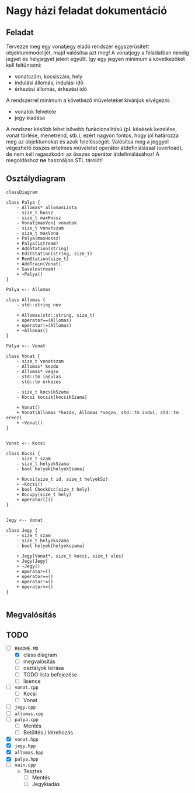 # Nagy házi feladat dokumentáció
## Feladat

Tervezze meg egy vonatjegy eladó rendszer egyszerűsített objektummodelljét, majd valósítsa azt meg! A vonatjegy a feladatban mindig jegyet és helyjegyet jelent együtt. Így egy jegyen minimum a következőket kell feltüntetni:

- vonatszám, kocsiszám, hely
- indulási állomás, indulási idő
- érkezési állomás, érkezési idő

A rendszerrel minimum a következő műveleteket kívánjuk elvégezni:

- vonatok felvétele
- jegy kiadása

A rendszer később lehet bővebb funkcionalitású (pl. késések kezelése, vonat törlése, menetrend, stb.), ezért nagyon fontos, hogy jól határozza meg az objektumokat és azok felelősségét.
Valósítsa meg a jeggyel végezhető összes értelmes műveletet operátor átdefiniálással (overload), de nem kell ragaszkodni az összes operátor átdefiniálásához! A megoldáshoz **ne** használjon STL tárolót!

## Osztálydiagram

```mermaid
classDiagram

class Palya {
    - Allomas* allomasLista
    - size_t hossz
    - size_t maxHossz
    - Vonat[maxVon] vonatok
    - size_t vonatszam
    - size_t maxVona
    + Palya(maxHossz)
    + Palya(istream)
    + AddStation(string)
    + EditStation(string, size_t)
    + RemStation(size_t)
    + AddTrain(Vonat)
    + Save(ostream)
    + ~Palya()
}

Palya <-- Allomas

class Allomas {
	- std::string nev

    + Allomas(std::string, size_t)
    + operator==(Allomas)
    + operator!=(Allomas)
    + ~Allomas()
}

Palya <-- Vonat

class Vonat {
	- size_t vonatszam
	- Allomas* kezdo
	- Allomas* vegzo
	- std::tm indulas
	- std::tm erkezes

	- size_t kocsikSzama
	- Kocsi kocsik[kocsikSzama]

	+ Vonat()
	+ Vonat(Allomas *kezdo, Allomas *vegzo, std::tm indul, std::tm erkez)
	+ ~Vonat()
}


Vonat <-- Kocsi

class Kocsi {
	- size_t szam
	- size_t helyekSzama
	- bool helyek[helyekSzama]

	+ Kocsi(size_t id, size_t helyekSz)
	+ ~Kocsi()
	+ bool CheckOcc(size_t hely)
	+ Occupy(size_t hely)
	+ operator[]()
}


Jegy <-- Vonat

class Jegy {
	- size_t szam
	- size_t helyekszama
	- bool helyek[helyekszama]

	+ Jegy(Vonat*, size_t kocsi, size_t ules)
	+ Jegy(Jegy)
	+ ~Jegy()
	+ operator=()
	+ operator==()
	+ operator!=()
	+ operator<<()
}


```

## Megvalósítás



## TODO 

- [ ] `README.MD`
  - [x] class diagram
  - [ ] megvalósítás
  - [ ] osztályok leírása
  - [ ] TODO lista befejezése
  - [ ] lisence
- [ ] `vonat.cpp`
  - [ ] Kocsi
  - [ ] Vonat
- [ ] `jegy.cpp`
- [ ] `allomas.cpp`
- [ ] `palya.cpp`
  - [ ] Mentés
  - [ ] Betöltés / létrehozás
- [x] `vonat.hpp`
- [x] `jegy.hpp`
- [x] `allomas.hpp`
- [x] `palya.hpp`
- [ ] `main.cpp`
  - Tesztek
    - [ ] Mentés
    - [ ] Jegykiadás 
